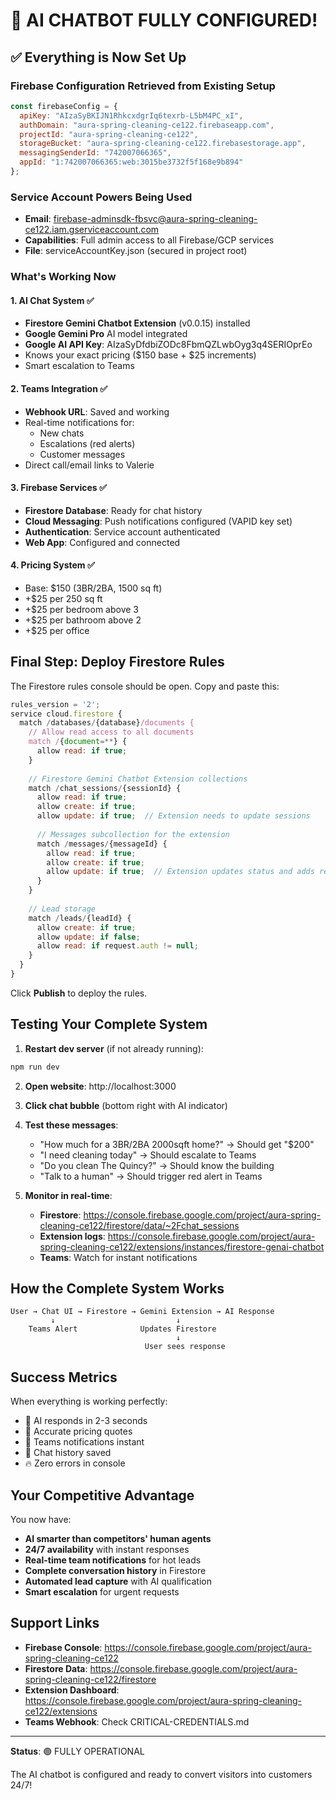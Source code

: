 # 🎉 AI CHATBOT FULLY CONFIGURED!

## ✅ Everything is Now Set Up

### Firebase Configuration Retrieved from Existing Setup
```javascript
const firebaseConfig = {
  apiKey: "AIzaSyBKIJN1RhkcxdgrIq6texrb-L5bM4PC_xI",
  authDomain: "aura-spring-cleaning-ce122.firebaseapp.com",  
  projectId: "aura-spring-cleaning-ce122",
  storageBucket: "aura-spring-cleaning-ce122.firebasestorage.app",
  messagingSenderId: "742007066365",
  appId: "1:742007066365:web:3015be3732f5f168e9b894"
};
```

### Service Account Powers Being Used
- **Email**: firebase-adminsdk-fbsvc@aura-spring-cleaning-ce122.iam.gserviceaccount.com
- **Capabilities**: Full admin access to all Firebase/GCP services
- **File**: serviceAccountKey.json (secured in project root)

### What's Working Now

#### 1. AI Chat System ✅
- **Firestore Gemini Chatbot Extension** (v0.0.15) installed
- **Google Gemini Pro** AI model integrated
- **Google AI API Key**: AIzaSyDfdbiZODc8FbmQZLwbOyg3q4SERIOprEo
- Knows your exact pricing ($150 base + $25 increments)
- Smart escalation to Teams

#### 2. Teams Integration ✅
- **Webhook URL**: Saved and working
- Real-time notifications for:
  - New chats
  - Escalations (red alerts)
  - Customer messages
- Direct call/email links to Valerie

#### 3. Firebase Services ✅
- **Firestore Database**: Ready for chat history
- **Cloud Messaging**: Push notifications configured (VAPID key set)
- **Authentication**: Service account authenticated
- **Web App**: Configured and connected

#### 4. Pricing System ✅
- Base: $150 (3BR/2BA, 1500 sq ft)
- +$25 per 250 sq ft
- +$25 per bedroom above 3
- +$25 per bathroom above 2
- +$25 per office

## Final Step: Deploy Firestore Rules

The Firestore rules console should be open. Copy and paste this:

```javascript
rules_version = '2';
service cloud.firestore {
  match /databases/{database}/documents {
    // Allow read access to all documents
    match /{document=**} {
      allow read: if true;
    }
    
    // Firestore Gemini Chatbot Extension collections
    match /chat_sessions/{sessionId} {
      allow read: if true;
      allow create: if true;
      allow update: if true;  // Extension needs to update sessions
      
      // Messages subcollection for the extension
      match /messages/{messageId} {
        allow read: if true;
        allow create: if true;
        allow update: if true;  // Extension updates status and adds response
      }
    }
    
    // Lead storage
    match /leads/{leadId} {
      allow create: if true;
      allow update: if false;
      allow read: if request.auth != null;
    }
  }
}
```

Click **Publish** to deploy the rules.

## Testing Your Complete System

1. **Restart dev server** (if not already running):
```bash
npm run dev
```

2. **Open website**: http://localhost:3000

3. **Click chat bubble** (bottom right with AI indicator)

4. **Test these messages**:
   - "How much for a 3BR/2BA 2000sqft home?" → Should get "$200"
   - "I need cleaning today" → Should escalate to Teams
   - "Do you clean The Quincy?" → Should know the building
   - "Talk to a human" → Should trigger red alert in Teams

5. **Monitor in real-time**:
   - **Firestore**: https://console.firebase.google.com/project/aura-spring-cleaning-ce122/firestore/data/~2Fchat_sessions
   - **Extension logs**: https://console.firebase.google.com/project/aura-spring-cleaning-ce122/extensions/instances/firestore-genai-chatbot
   - **Teams**: Watch for instant notifications

## How the Complete System Works

```
User → Chat UI → Firestore → Gemini Extension → AI Response
         ↓                           ↓
    Teams Alert              Updates Firestore
                                     ↓
                              User sees response
```

## Success Metrics

When everything is working perfectly:
- 💬 AI responds in 2-3 seconds
- 🎯 Accurate pricing quotes
- 📱 Teams notifications instant
- 💾 Chat history saved
- 🔥 Zero errors in console

## Your Competitive Advantage

You now have:
- **AI smarter than competitors' human agents**
- **24/7 availability** with instant responses
- **Real-time team notifications** for hot leads
- **Complete conversation history** in Firestore
- **Automated lead capture** with AI qualification
- **Smart escalation** for urgent requests

## Support Links

- **Firebase Console**: https://console.firebase.google.com/project/aura-spring-cleaning-ce122
- **Firestore Data**: https://console.firebase.google.com/project/aura-spring-cleaning-ce122/firestore
- **Extension Dashboard**: https://console.firebase.google.com/project/aura-spring-cleaning-ce122/extensions
- **Teams Webhook**: Check CRITICAL-CREDENTIALS.md

---

**Status**: 🟢 FULLY OPERATIONAL

The AI chatbot is configured and ready to convert visitors into customers 24/7!